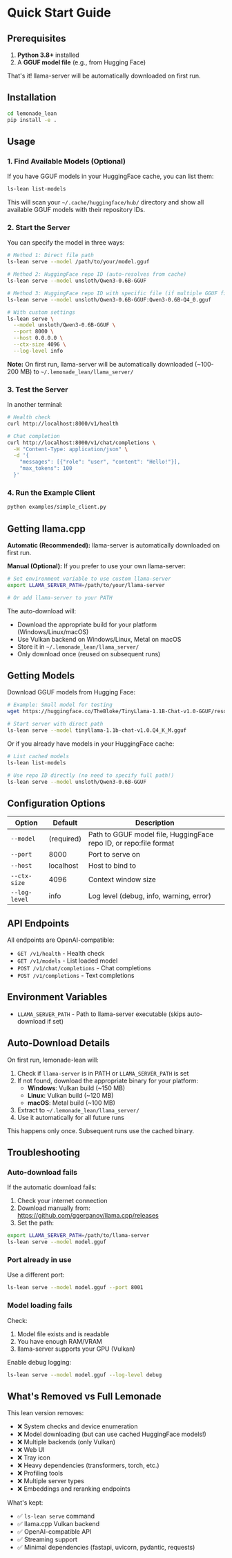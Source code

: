 # Quick Start Guide

## Prerequisites

1. **Python 3.8+** installed
2. A **GGUF model file** (e.g., from Hugging Face)

That's it! llama-server will be automatically downloaded on first run.

## Installation

```bash
cd lemonade_lean
pip install -e .
```

## Usage

### 1. Find Available Models (Optional)

If you have GGUF models in your HuggingFace cache, you can list them:

```bash
ls-lean list-models
```

This will scan your `~/.cache/huggingface/hub/` directory and show all available GGUF models with their repository IDs.

### 2. Start the Server

You can specify the model in three ways:

```bash
# Method 1: Direct file path
ls-lean serve --model /path/to/your/model.gguf

# Method 2: HuggingFace repo ID (auto-resolves from cache)
ls-lean serve --model unsloth/Qwen3-0.6B-GGUF

# Method 3: HuggingFace repo ID with specific file (if multiple GGUF files)
ls-lean serve --model unsloth/Qwen3-0.6B-GGUF:Qwen3-0.6B-Q4_0.gguf

# With custom settings
ls-lean serve \
  --model unsloth/Qwen3-0.6B-GGUF \
  --port 8000 \
  --host 0.0.0.0 \
  --ctx-size 4096 \
  --log-level info
```

**Note:** On first run, llama-server will be automatically downloaded (~100-200 MB) to `~/.lemonade_lean/llama_server/`

### 3. Test the Server

In another terminal:

```bash
# Health check
curl http://localhost:8000/v1/health

# Chat completion
curl http://localhost:8000/v1/chat/completions \
  -H "Content-Type: application/json" \
  -d '{
    "messages": [{"role": "user", "content": "Hello!"}],
    "max_tokens": 100
  }'
```

### 4. Run the Example Client

```bash
python examples/simple_client.py
```

## Getting llama.cpp

**Automatic (Recommended):** llama-server is automatically downloaded on first run.

**Manual (Optional):** If you prefer to use your own llama-server:

```bash
# Set environment variable to use custom llama-server
export LLAMA_SERVER_PATH=/path/to/your/llama-server

# Or add llama-server to your PATH
```

The auto-download will:
- Download the appropriate build for your platform (Windows/Linux/macOS)
- Use Vulkan backend on Windows/Linux, Metal on macOS
- Store it in `~/.lemonade_lean/llama_server/`
- Only download once (reused on subsequent runs)

## Getting Models

Download GGUF models from Hugging Face:

```bash
# Example: Small model for testing
wget https://huggingface.co/TheBloke/TinyLlama-1.1B-Chat-v1.0-GGUF/resolve/main/tinyllama-1.1b-chat-v1.0.Q4_K_M.gguf

# Start server with direct path
ls-lean serve --model tinyllama-1.1b-chat-v1.0.Q4_K_M.gguf
```

Or if you already have models in your HuggingFace cache:

```bash
# List cached models
ls-lean list-models

# Use repo ID directly (no need to specify full path!)
ls-lean serve --model unsloth/Qwen3-0.6B-GGUF
```

## Configuration Options

| Option | Default | Description |
|--------|---------|-------------|
| `--model` | (required) | Path to GGUF model file, HuggingFace repo ID, or repo:file format |
| `--port` | 8000 | Port to serve on |
| `--host` | localhost | Host to bind to |
| `--ctx-size` | 4096 | Context window size |
| `--log-level` | info | Log level (debug, info, warning, error) |

## API Endpoints

All endpoints are OpenAI-compatible:

- `GET /v1/health` - Health check
- `GET /v1/models` - List loaded model
- `POST /v1/chat/completions` - Chat completions
- `POST /v1/completions` - Text completions

## Environment Variables

- `LLAMA_SERVER_PATH` - Path to llama-server executable (skips auto-download if set)

## Auto-Download Details

On first run, lemonade-lean will:
1. Check if `llama-server` is in PATH or `LLAMA_SERVER_PATH` is set
2. If not found, download the appropriate binary for your platform:
   - **Windows**: Vulkan build (~150 MB)
   - **Linux**: Vulkan build (~120 MB)  
   - **macOS**: Metal build (~100 MB)
3. Extract to `~/.lemonade_lean/llama_server/`
4. Use it automatically for all future runs

This happens only once. Subsequent runs use the cached binary.

## Troubleshooting

### Auto-download fails

If the automatic download fails:

1. Check your internet connection
2. Download manually from: https://github.com/ggerganov/llama.cpp/releases
3. Set the path:

```bash
export LLAMA_SERVER_PATH=/path/to/llama-server
ls-lean serve --model model.gguf
```

### Port already in use

Use a different port:

```bash
ls-lean serve --model model.gguf --port 8001
```

### Model loading fails

Check:
1. Model file exists and is readable
2. You have enough RAM/VRAM
3. llama-server supports your GPU (Vulkan)

Enable debug logging:

```bash
ls-lean serve --model model.gguf --log-level debug
```

## What's Removed vs Full Lemonade

This lean version removes:

- ❌ System checks and device enumeration
- ❌ Model downloading (but can use cached HuggingFace models!)
- ❌ Multiple backends (only Vulkan)
- ❌ Web UI
- ❌ Tray icon
- ❌ Heavy dependencies (transformers, torch, etc.)
- ❌ Profiling tools
- ❌ Multiple server types
- ❌ Embeddings and reranking endpoints

What's kept:

- ✅ `ls-lean serve` command
- ✅ llama.cpp Vulkan backend
- ✅ OpenAI-compatible API
- ✅ Streaming support
- ✅ Minimal dependencies (fastapi, uvicorn, pydantic, requests)

